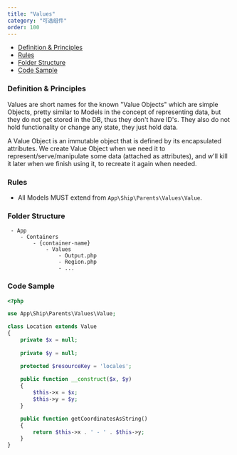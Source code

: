 ```yaml
---
title: "Values"
category: "可选组件"
order: 100
---
```


- [Definition & Principles](#definition-principles)
- [Rules](#rules)
- [Folder Structure](#folder-structure)
- [Code Sample](#code-sample)

<a name="definition-principles"></a>
### Definition & Principles

Values are short names for the known "Value Objects" which are simple Objects, pretty similar to Models in the concept of representing data, but they do not get stored in the DB, thus they don't have ID's. 
They also do not hold functionality or change any state, they just hold data.

A Value Object is an immutable object that is defined by its encapsulated attributes. 
We create Value Object when we need it to represent/serve/manipulate some data (attached as attributes), and w'll kill it later when we finish using it, to recreate it again when needed.  

<a name="rules"></a>
### Rules

- All Models MUST extend from `App\Ship\Parents\Values\Value`.

<a name="folder-structure"></a>
### Folder Structure

```
 - App
    - Containers
        - {container-name}
            - Values
                - Output.php
                - Region.php
                - ...
```

### Code Sample

```php
<?php

use App\Ship\Parents\Values\Value;

class Location extends Value
{
    private $x = null;
    
    private $y = null;

    protected $resourceKey = 'locales';
    
    public function __construct($x, $y)
    {
        $this->x = $x;
        $this->y = $y;
    }

    public function getCoordinatesAsString()
    {
        return $this->x . ' - ' . $this->y;
    }
}
```
